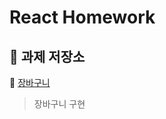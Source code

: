 # React Homework

## 📁 과제 저장소

📑 [장바구니](https://github.com/yzz2y/react-homework/blob/main/md/cart/README.md)

> 장바구니 구현
